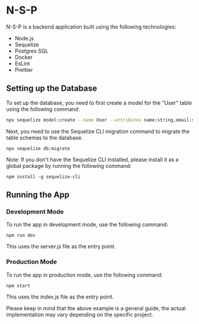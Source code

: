# N-S-P

N-S-P is a backend application built using the following technologies:
- Node.js
- Sequelize
- Postgres SQL
- Docker
- EsLint
- Prettier

## Setting up the Database

To set up the database, you need to first create a model for the "User" table using the following command:
```sh
npx sequelize model:create --name User --attributes name:string,email:string password:string

```

Next, you need to use the Sequelize CLI migration command to migrate the table schemas to the database.

```
npx sequelize db:migrate
```

Note: If you don't have the Sequelize CLI installed, please install it as a global package by running the following command:

```
npm install -g sequelize-cli
```

## Running the App
### Development Mode

To run the app in development mode, use the following command:

```
npm run dev
```
This uses the server.js file as the entry point.

### Production Mode

To run the app in production mode, use the following command:

```
npm start
```

This uses the index.js file as the entry point.

Please keep in mind that the above example is a general guide, the actual implementation may vary depending on the specific project.

